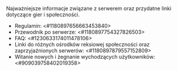 Najważniejsze informacje związane z serwerem oraz przydatne linki dotyczące gier i społeczności.
- Regulamin: <#1180897656663453840>
- Przewodnik po serwerze: <#1180897754327826503>
- FAQ: <#1230633174011478106>
- Linki do różnych ośrodków reksiowej społeczności oraz zaprzyjaźnionych serwerów: <#1180897879557152809>
- Witanie nowych i żegnanie wychodzących użytkowników: <#909039758402019358>
